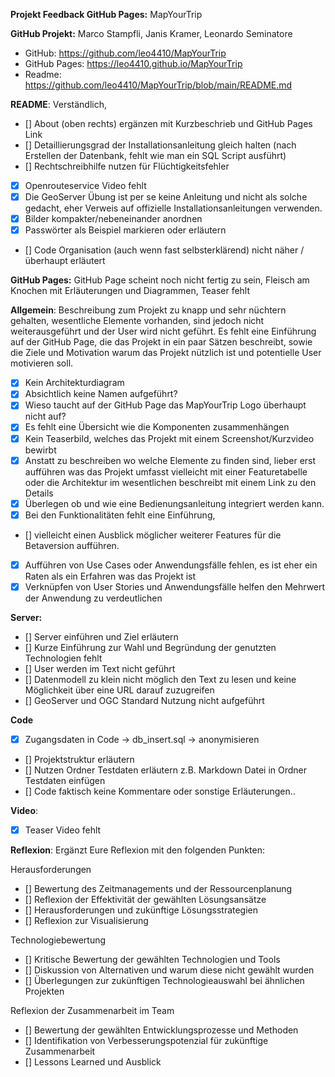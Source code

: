 **Projekt Feedback GitHub Pages:** MapYourTrip

**GitHub Projekt:** Marco Stampfli, Janis Kramer, Leonardo Seminatore

- GitHub: https://github.com/leo4410/MapYourTrip
- GitHub Pages: https://leo4410.github.io/MapYourTrip
- Readme: https://github.com/leo4410/MapYourTrip/blob/main/README.md

**README**: Verständlich,

- [] About (oben rechts) ergänzen mit Kurzbeschrieb und GitHub Pages Link
- [] Detaillierungsgrad der Installationsanleitung gleich halten (nach Erstellen der Datenbank, fehlt wie man ein SQL Script ausführt)
- [] Rechtschreibhilfe nutzen für Flüchtigkeitsfehler
- [x] Openrouteservice Video fehlt
- [x] Die GeoServer Übung ist per se keine Anleitung und nicht als solche gedacht, eher Verweis auf offizielle Installationsanleitungen verwenden.
- [x] Bilder kompakter/nebeneinander anordnen
- [x] Passwörter als Beispiel markieren oder erläutern
- [] Code Organisation (auch wenn fast selbsterklärend) nicht näher / überhaupt erläutert

**GitHub Pages:**
GitHub Page scheint noch nicht fertig zu sein, Fleisch am Knochen mit Erläuterungen und Diagrammen, Teaser fehlt

**Allgemein**: Beschreibung zum Projekt zu knapp und sehr nüchtern gehalten, wesentliche Elemente vorhanden, sind jedoch nicht weiterausgeführt und der User wird nicht geführt. Es fehlt eine Einführung auf der GitHub Page, die das Projekt in ein paar Sätzen beschreibt, sowie die Ziele und Motivation warum das Projekt nützlich ist und potentielle User motivieren soll.

- [x] Kein Architekturdiagram
- [x] Absichtlich keine Namen aufgeführt?
- [x] Wieso taucht auf der GitHub Page das MapYourTrip Logo überhaupt nicht auf?
- [x] Es fehlt eine Übersicht wie die Komponenten zusammenhängen
- [x] Kein Teaserbild, welches das Projekt mit einem Screenshot/Kurzvideo bewirbt
- [x] Anstatt zu beschreiben wo welche Elemente zu finden sind, lieber erst aufführen was das Projekt umfasst vielleicht mit einer Featuretabelle oder die Architektur im wesentlichen beschreibt mit einem Link zu den Details
- [x] Überlegen ob und wie eine Bedienungsanleitung integriert werden kann.
- [x] Bei den Funktionalitäten fehlt eine Einführung,
- [] vielleicht einen Ausblick möglicher weiterer Features für die Betaversion aufführen.
- [x] Aufführen von Use Cases oder Anwendungsfälle fehlen, es ist eher ein Raten als ein Erfahren was das Projekt ist
- [x] Verknüpfen von User Stories und Anwendungsfälle helfen den Mehrwert der Anwendung zu verdeutlichen

**Server:**

- [] Server einführen und Ziel erläutern
- [] Kurze Einführung zur Wahl und Begründung der genutzten Technologien fehlt
- [] User werden im Text nicht geführt
- [] Datenmodell zu klein nicht möglich den Text zu lesen und keine Möglichkeit über eine URL darauf zuzugreifen
- [] GeoServer und OGC Standard Nutzung nicht aufgeführt

**Code**

- [x] Zugangsdaten in Code -> db_insert.sql -> anonymisieren
- [] Projektstruktur erläutern
- [] Nutzen Ordner Testdaten erläutern z.B. Markdown Datei in Ordner Testdaten einfügen
- [] Code faktisch keine Kommentare oder sonstige Erläuterungen..

**Video**:

- [x] Teaser Video fehlt

**Reflexion**:
Ergänzt Eure Reflexion mit den folgenden Punkten:

Herausforderungen

- [] Bewertung des Zeitmanagements und der Ressourcenplanung
- [] Reflexion der Effektivität der gewählten Lösungsansätze
- [] Herausforderungen und zukünftige Lösungsstrategien
- [] Reflexion zur Visualisierung

Technologiebewertung

- [] Kritische Bewertung der gewählten Technologien und Tools
- [] Diskussion von Alternativen und warum diese nicht gewählt wurden
- [] Überlegungen zur zukünftigen Technologieauswahl bei ähnlichen Projekten

Reflexion der Zusammenarbeit im Team

- [] Bewertung der gewählten Entwicklungsprozesse und Methoden
- [] Identifikation von Verbesserungspotenzial für zukünftige Zusammenarbeit
- [] Lessons Learned und Ausblick
